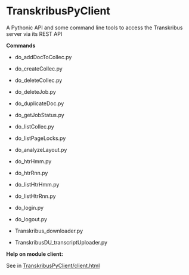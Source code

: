 # TranskribusPyClient

A Pythonic API and some command line tools to access the Transkribus server via its REST API


**Commands**

* do_addDocToCollec.py
* do_createCollec.py
* do_deleteCollec.py
* do_deleteJob.py
* do_duplicateDoc.py
* do_getJobStatus.py
* do_listCollec.py
* do_listPageLocks.py

* do_analyzeLayout.py
* do_htrHmm.py
* do_htrRnn.py
* do_listHtrHmm.py
* do_listHtrRnn.py

* do_login.py
* do_logout.py

* Transkribus_downloader.py
* TranskribusDU_transcriptUploader.py

**Help on module client:**

See in [TranskribusPyClient/client.html](http://htmlpreview.github.com/?https://github.com/Transkribus/TranskribusPyClient/blob/master/src/TranskribusPyClient/client.html
)
